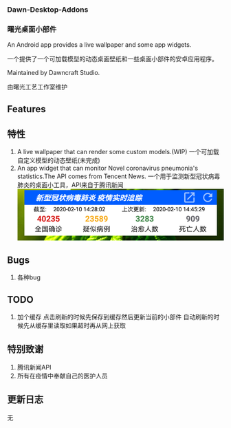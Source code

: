 ### Dawn-Desktop-Addons
### 曙光桌面小部件

An Android app provides a live wallpaper and some app widgets.

一个提供了一个可加载模型的动态桌面壁纸和一些桌面小部件的安卓应用程序。

Maintained by Dawncraft Studio.

由曙光工艺工作室维护

## Features
## 特性

1. A live wallpaper that can render some custom models.(WIP)
   一个可加载自定义模型的动态壁纸(未完成)
2. An app widget that can monitor Novel coronavirus pneumonia's statistics.The API comes from Tencent News.
   一个用于监测新型冠状病毒肺炎的桌面小工具，API来自于腾讯新闻
   ![Screenshot](/screenshot-1.png)

## Bugs
1. 各种bug

## TODO
1. 加个缓存
点击刷新的时候先保存到缓存然后更新当前的小部件
自动刷新的时候先从缓存里读取如果超时再从网上获取

## 特别致谢
1. 腾讯新闻API
2. 所有在疫情中奉献自己的医护人员

## 更新日志
无
